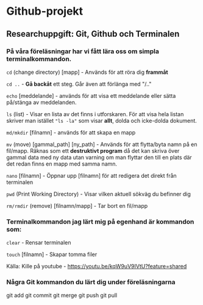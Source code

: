 # Github-projekt
## Researchuppgift: Git, Github och Terminalen

### På våra föreläsningar har vi fått lära oss om simpla terminalkommandon.

`cd` (change directory) [mapp] - Används för att röra dig __frammåt__

`cd ..` - __Gå backåt__ ett steg. Går även att förlänga med "/.."

`echo` [meddelande] - används för att visa ett meddelande eller sätta på/stänga av meddelanden.

`ls` (list) - Visar en lista av det finns i utforskaren. För att visa hela listan skriver man istället `"ls -la"` som visar __allt__, dolda och icke-dolda dokument.

`md/mkdir` [filnamn] - används för att  skapa en mapp

`mv` (move) [gammal_path] [ny_path] - Används för att flytta/byta namn på en fil/mapp. Räknas som ett __destruktivt program__ då det kan skriva över gammal data med ny data utan varning om man flyttar den till en plats där det redan finns en mapp med samma namn.

`nano` [filnamn] - Öppnar upp [filnamn] för att redigera det direkt från terminalen

`pwd` (Print Working Directory) - Visar vilken aktuell sökväg du befinner dig

`rm/rmdir` (remove) [filnamn/mapp] - Tar bort en fil/mapp


### Terminalkommandon jag lärt mig på egenhand är kommandon som:

`clear` - Rensar terminalen

`touch` [filnamn] - Skapar tomma filer

Källa: Kille på youtube - https://youtu.be/kqW9uV9IVtU?feature=shared

### Några Git kommandon du lärt dig under föreläsningarna


git add
git commit
git merge
git push
git pull